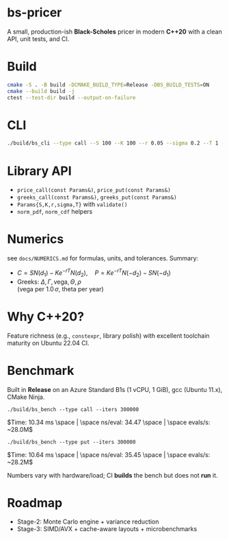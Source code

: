 # bs-pricer

A small, production-ish **Black-Scholes** pricer in modern **C++20** with a clean API, unit tests, and CI. 

# Build
```bash
cmake -S . -B build -DCMAKE_BUILD_TYPE=Release -DBS_BUILD_TESTS=ON
cmake --build build -j
ctest --test-dir build --output-on-failure
```

# CLI
```bash
./build/bs_cli --type call --S 100 --K 100 --r 0.05 --sigma 0.2 --T 1
```

# Library API
* `price_call(const Params&)`, `price_put(const Params&)`
* `greeks_call(const Params&)`, `greeks_put(const Params&)`
* `Params{S,K,r,sigma,T}` with `validate()`
* `norm_pdf`, `norm_cdf` helpers

# Numerics
see `docs/NUMERICS.md` for formulas, units, and tolerances. Summary:
- $C = S N(d_1) - K e^{-rT} N(d_2), \quad P = K e^{-rT} N(-d_2) - S N(-d_1)$
- Greeks: $\Delta, \Gamma, \text{vega}, \Theta, \rho$  
  (vega per $1.0 \, \sigma$, theta per year)

# Why C++20?
Feature richness (e.g., `constexpr`, library polish) with excellent toolchain maturity on Ubuntu 22.04 CI.

# Benchmark
Built in **Release** on an Azure Standard B1s (1 vCPU, 1 GiB), gcc (Ubuntu 11.x), CMake Ninja.

`./build/bs_bench --type call --iters 300000`

$Time: 10.34 ms \space | \space ns/eval: 34.47 \space | \space evals/s: ~28.0M$

`./build/bs_bench --type put --iters 300000`

$Time: 10.64 ms \space | \space ns/eval: 35.45 \space | \space evals/s: ~28.2M$

Numbers vary with hardware/load; CI **builds** the bench but does not **run** it.



# Roadmap
* Stage-2: Monte Carlo engine + variance reduction
* Stage-3: SIMD/AVX + cache-aware layouts + microbenchmarks
